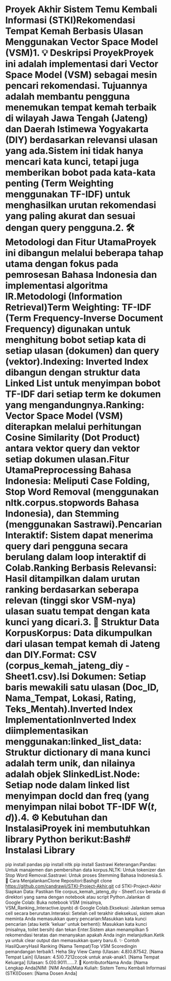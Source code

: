 # Proyek Akhir Sistem Temu Kembali Informasi (STKI)Rekomendasi Tempat Kemah Berbasis Ulasan Menggunakan Vector Space Model (VSM)1. 💡 Deskripsi ProyekProyek ini adalah implementasi dari Vector Space Model (VSM) sebagai mesin pencari rekomendasi. Tujuannya adalah membantu pengguna menemukan tempat kemah terbaik di wilayah Jawa Tengah (Jateng) dan Daerah Istimewa Yogyakarta (DIY) berdasarkan relevansi ulasan yang ada.Sistem ini tidak hanya mencari kata kunci, tetapi juga memberikan bobot pada kata-kata penting (Term Weighting menggunakan TF-IDF) untuk menghasilkan urutan rekomendasi yang paling akurat dan sesuai dengan query pengguna.2. 🛠️ Metodologi dan Fitur UtamaProyek ini dibangun melalui beberapa tahap utama dengan fokus pada pemrosesan Bahasa Indonesia dan implementasi algoritma IR.Metodologi (Information Retrieval)Term Weighting: TF-IDF (Term Frequency-Inverse Document Frequency) digunakan untuk menghitung bobot setiap kata di setiap ulasan (dokumen) dan query (vektor).Indexing: Inverted Index dibangun dengan struktur data Linked List untuk menyimpan bobot TF-IDF dari setiap term ke dokumen yang mengandungnya.Ranking: Vector Space Model (VSM) diterapkan melalui perhitungan Cosine Similarity (Dot Product) antara vektor query dan vektor setiap dokumen ulasan.Fitur UtamaPreprocessing Bahasa Indonesia: Meliputi Case Folding, Stop Word Removal (menggunakan nltk.corpus.stopwords Bahasa Indonesia), dan Stemming (menggunakan Sastrawi).Pencarian Interaktif: Sistem dapat menerima query dari pengguna secara berulang dalam loop interaktif di Colab.Ranking Berbasis Relevansi: Hasil ditampilkan dalam urutan ranking berdasarkan seberapa relevan (tinggi skor VSM-nya) ulasan suatu tempat dengan kata kunci yang dicari.3. 📁 Struktur Data KorpusKorpus: Data dikumpulkan dari ulasan tempat kemah di Jateng dan DIY.Format: CSV (corpus_kemah_jateng_diy - Sheet1.csv).Isi Dokumen: Setiap baris mewakili satu ulasan (Doc_ID, Nama_Tempat, Lokasi, Rating, Teks_Mentah).Inverted Index ImplementationInverted Index diimplementasikan menggunakan:linked_list_data: Struktur dictionary di mana kunci adalah term unik, dan nilainya adalah objek SlinkedList.Node: Setiap node dalam linked list menyimpan docId dan freq (yang menyimpan nilai bobot TF-IDF $\text{W}(t, d)$).4. ⚙️ Kebutuhan dan InstalasiProyek ini membutuhkan library Python berikut:Bash# Instalasi Library
pip install pandas
pip install nltk
pip install Sastrawi
Keterangan:Pandas: Untuk manajemen dan pembersihan data korpus.NLTK: Untuk tokenizer dan Stop Word Removal.Sastrawi: Untuk proses Stemming Bahasa Indonesia.5. 🚀 Cara MenjalankanClone Repositori:Bashgit clone https://github.com/candrawij/STKI-Project-Akhir.git
cd STKI-Project-Akhir
Siapkan Data: Pastikan file corpus_kemah_jateng_diy - Sheet1.csv berada di direktori yang sama dengan notebook atau script Python.Jalankan di Google Colab: Buka notebook VSM (misalnya, VSM_Ranking_Interactive.ipynb) di Google Colab.Eksekusi: Jalankan semua cell secara berurutan.Interaksi: Setelah cell terakhir dieksekusi, sistem akan meminta Anda memasukkan query pencarian:Masukkan kata kunci pencarian (atau ketik 'keluar' untuk berhenti):
Masukkan kata kunci (misalnya, toilet bersih) dan tekan Enter.Sistem akan menampilkan 5 rekomendasi teratas dan menanyakan apakah Anda ingin melanjutkan.Ketik ya untuk clear output dan memasukkan query baru.6. ✨ Contoh HasilQueryHasil Ranking (Nama Tempat)Top VSM Scoredingin pemandangan terbaik1. Heha Sky View Camp (Ulasan: 4.8)0.87542. [Nama Tempat Lain] (Ulasan: 4.5)0.7212cocok untuk anak-anak1. [Nama Tempat Keluarga] (Ulasan: 5.0)0.9011......7. 👤 KontributorNama Anda: [Nama Lengkap Anda]NIM: [NIM Anda]Mata Kuliah: Sistem Temu Kembali Informasi (STKI)Dosen: [Nama Dosen Anda]

